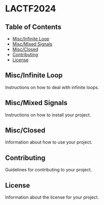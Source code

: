 # LACTF2024

## Table of Contents
- [Misc/Infinite Loop](#miscinfinite-loop)
- [Misc/Mixed Signals](#miscmixed-signals)
- [Misc/Closed](#miscclosed)
- [Contributing](#contributing)
- [License](#license)

## Misc/Infinite Loop
Instructions on how to deal with infinite loops.

## Misc/Mixed Signals
Instructions on how to install your project.

## Misc/Closed
Information about how to use your project.

## Contributing
Guidelines for contributing to your project.

## License
Information about the license for your project.
